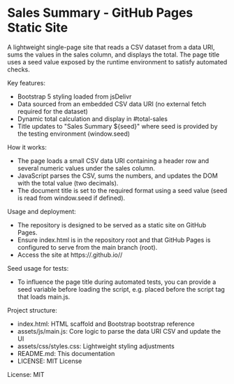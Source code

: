# Sales Summary - GitHub Pages Static Site

A lightweight single-page site that reads a CSV dataset from a data URI, sums the values in the sales column, and displays the total. The page title uses a seed value exposed by the runtime environment to satisfy automated checks.

Key features:
- Bootstrap 5 styling loaded from jsDelivr
- Data sourced from an embedded CSV data URI (no external fetch required for the dataset)
- Dynamic total calculation and display in #total-sales
- Title updates to "Sales Summary ${seed}" where seed is provided by the testing environment (window.seed)

How it works:
- The page loads a small CSV data URI containing a header row and several numeric values under the sales column.
- JavaScript parses the CSV, sums the numbers, and updates the DOM with the total value (two decimals).
- The document title is set to the required format using a seed value (seed is read from window.seed if defined).

Usage and deployment:
- The repository is designed to be served as a static site on GitHub Pages.
- Ensure index.html is in the repository root and that GitHub Pages is configured to serve from the main branch (root).
- Access the site at https://<your-username>.github.io/<repository-name>/

Seed usage for tests:
- To influence the page title during automated tests, you can provide a seed variable before loading the script, e.g. <script> window.seed = 'TEST-SEED'; </script> placed before the script tag that loads main.js.

Project structure:
- index.html: HTML scaffold and Bootstrap bootstrap reference
- assets/js/main.js: Core logic to parse the data URI CSV and update the UI
- assets/css/styles.css: Lightweight styling adjustments
- README.md: This documentation
- LICENSE: MIT License

License:
MIT
